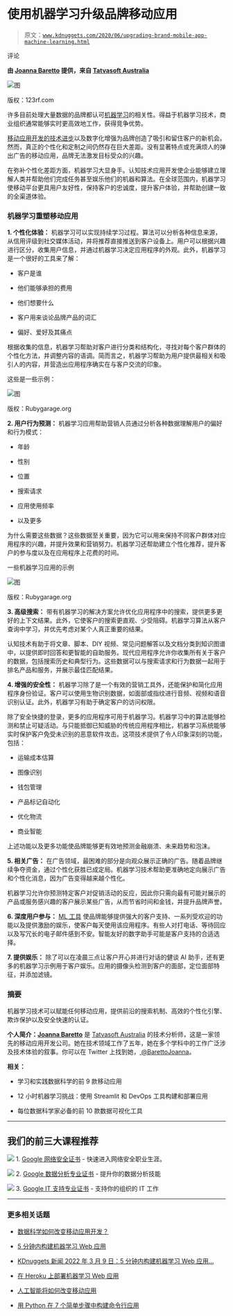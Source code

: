 # 使用机器学习升级品牌移动应用

> 原文：[`www.kdnuggets.com/2020/06/upgrading-brand-mobile-app-machine-learning.html`](https://www.kdnuggets.com/2020/06/upgrading-brand-mobile-app-machine-learning.html)

评论

**由 [Joanna Baretto](https://twitter.com/BarettoJoanna) 提供，来自 [Tatvasoft Australia](https://www.tatvasoft.com.au/)**

![图](img/c13ad255ddec74b95a9f05d08e576a0c.png)

版权：123rf.com

许多目前处理大量数据的品牌都认可[机器学习](https://en.wikipedia.org/wiki/Machine_learning)的相关性。得益于机器学习技术，商业组织通常能够实时更高效地工作，获得竞争优势。

[移动应用开发的技术进步](https://www.tatvasoft.com.au/blog/mobile-application-development-methodology/)以及数字化增强为品牌创造了吸引和留住客户的新机会。 然而，真正的个性化和定制之间仍然存在巨大差距。没有显著特点或充满烦人的弹出广告的移动应用，品牌无法激发目标受众的兴趣。

在弥补个性化差距方面，机器学习大显身手。认知技术应用开发使企业能够建立理解人类并帮助他们完成任务甚至娱乐他们的机器和算法。在全球范围内，机器学习使移动平台更具用户友好性，保持客户的忠诚度，提升客户体验，并帮助创建一致的全渠道体验。

### **机器学习重塑移动应用**

**1\. 个性化体验：** 机器学习可以实现持续学习过程。算法可以分析各种信息来源，从信用评级到社交媒体活动，并将推荐直接推送到客户设备上。用户可以根据兴趣进行区分，收集用户信息，并通过机器学习决定应用程序的外观。此外，机器学习是一个很好的工具来了解：

+   客户是谁

+   他们能够承担的费用

+   他们想要什么

+   客户用来谈论品牌产品的词汇

+   偏好、爱好及其痛点

根据收集的信息，机器学习帮助对客户进行分类和结构化，寻找对每个客户群体的个性化方法，并调整内容的语调。简而言之，机器学习帮助为用户提供最相关和吸引人的内容，并营造出应用程序确实在与客户交流的印象。

这些是一些示例：

![图](img/dbf4b888d5f0a8e73eb81f8b4aeb7315.png)

版权：Rubygarage.org

**2\. 用户行为预测：** 机器学习应用帮助营销人员通过分析各种数据理解用户的偏好和行为模式：

+   年龄

+   性别

+   位置

+   搜索请求

+   应用使用频率

+   以及更多

为什么需要这些数据？这些数据至关重要，因为它可以用来保持不同客户群体对应用程序的兴趣，并提升效果和营销努力。机器学习还帮助建立个性化推荐，提升客户的参与度以及在应用程序上花费的时间。

一些机器学习应用的示例

![图](img/33889d867624886d09296b1ec67d82b8.png)

版权：Rubygarage.org

**3\. 高级搜索：** 带有机器学习的解决方案允许优化应用程序中的搜索，提供更多更好的上下文结果。此外，它使客户的搜索更直观、少受阻碍。机器学习算法从客户查询中学习，并优先考虑对某个人真正重要的结果。

认知技术有助于将文章、脚本、DIY 视频、常见问题解答以及文档分类到知识图谱中，以提供即时回答和更智能的自助服务。现代应用程序允许你收集所有关于客户的数据，包括搜索历史和典型行为。这些数据可以与搜索请求和行为数据一起用于排名产品和服务，并展示最佳匹配结果。

**4\. 增强的安全性：** 机器学习除了是一个有效的营销工具外，还能保护和简化应用程序身份验证。客户可以使用生物识别数据，如面部或指纹进行音频、视频和语音识别认证。此外，机器学习有助于确定客户的访问权限。

除了安全快捷的登录，更多的应用程序可用于机器学习。机器学习中的算法能够检测和禁止可疑活动。与只能抵御已知威胁的传统应用程序相比，机器学习系统能够实时保护客户免受未识别的恶意软件攻击。这项技术提供了令人印象深刻的功能，包括：

+   运输成本估算

+   图像识别

+   钱包管理

+   产品标记自动化

+   优化物流

+   商业智能

上述功能以及更多功能使品牌能够更有效地预测金融崩溃、未来趋势和泡沫。

**5\. 相关广告：** 在广告领域，最困难的部分是向观众展示正确的广告。随着品牌继续争夺资金，通过个性化获胜已成定局。机器学习技术帮助更准确地定向展示广告和个性化消息，因为广告变得越来越个性化。

机器学习允许你预测特定客户对促销活动的反应，因此你只需向最有可能对展示的产品或服务感兴趣的客户展示某些广告，从而节省时间和金钱，并提升品牌声誉。

**6. 深度用户参与：** [ML 工具](https://developers.googleblog.com/2018/05/introducing-ml-kit.html) 使品牌能够提供强大的客户支持、一系列受欢迎的功能以及提供激励的娱乐，使客户每天使用该应用程序。有些人对打电话、等待回应以及写冗长的电子邮件感到不安。智能友好的数字助手可能是客户支持的合适选择。

**7. 提供娱乐：** 除了可以在凌晨三点让客户开心并进行对话的健谈 AI 助手，还有更多的机器学习示例用于客户娱乐。应用的摄像头检测到客户的面部，定位面部特征，并添加滤镜。

### **摘要**

机器学习技术可以赋能任何移动应用，提供前沿的搜索机制、高效的个性化引擎、欺诈保护以及安全快速的认证。

**个人简介：[Joanna Baretto](https://twitter.com/BarettoJoanna)** 是 [Tatvasoft Australia](https://www.tatvasoft.com.au/) 的技术分析师，这是一家领先的移动应用开发公司。她在技术领域工作了五年，她在多个学科中的工作广泛涉及技术体验的叙事。你可以在 Twitter 上找到她，[ @BarettoJoanna](https://twitter.com/BarettoJoanna)。

**相关：**

+   学习和实践数据科学的前 9 款移动应用

+   12 小时机器学习挑战：使用 Streamlit 和 DevOps 工具构建和部署应用

+   每位数据科学家必备的前 10 款数据可视化工具

* * *

## 我们的前三大课程推荐

![](img/0244c01ba9267c002ef39d4907e0b8fb.png) 1. [Google 网络安全证书](https://www.kdnuggets.com/google-cybersecurity) - 快速进入网络安全职业生涯。

![](img/e225c49c3c91745821c8c0368bf04711.png) 2. [Google 数据分析专业证书](https://www.kdnuggets.com/google-data-analytics) - 提升你的数据分析技能

![](img/0244c01ba9267c002ef39d4907e0b8fb.png) 3. [Google IT 支持专业证书](https://www.kdnuggets.com/google-itsupport) - 支持你的组织的 IT 工作

* * *

### 更多相关话题

+   [数据科学如何改变移动应用开发？](https://www.kdnuggets.com/2023/03/data-science-transform-mobile-app-development.html)

+   [5 分钟内构建机器学习 Web 应用](https://www.kdnuggets.com/2022/03/build-machine-learning-web-app-5-minutes.html)

+   [KDnuggets 新闻 2022 年 3 月 9 日：5 分钟内构建机器学习 Web 应用…](https://www.kdnuggets.com/2022/n10.html)

+   [在 Heroku 上部署机器学习 Web 应用](https://www.kdnuggets.com/2022/04/deploy-machine-learning-web-app-heroku.html)

+   [人工智能将如何改变移动应用](https://www.kdnuggets.com/2022/12/artificial-intelligence-change-mobile-apps.html)

+   [用 Python 在 7 个简单步骤中构建命令行应用](https://www.kdnuggets.com/build-a-command-line-app-with-python-in-7-easy-steps)

